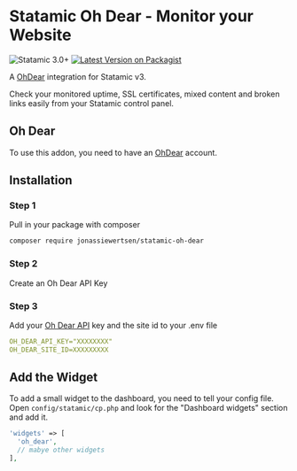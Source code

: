 # Statamic Oh Dear - Monitor your Website
![Statamic 3.0+](https://img.shields.io/badge/Statamic-3.0+-FF269E?style=for-the-badge&link=https://statamic.com)
[![Latest Version on Packagist](https://img.shields.io/packagist/v/jonassiewertsen/statamic-oh-dear.svg?style=flat-square)](https://packagist.org/packages/jonassiewertsen/statamic-oh-dear)

A [OhDear](https://ohdear.app) integration for Statamic v3. 

Check your monitored uptime, SSL certificates, mixed content and broken links easily from your Statamic control panel. 

## Oh Dear 
To use this addon, you need to have an [OhDear](https://ohdear.app) account. 

## Installation
### Step 1
 Pull in your package with composer
 ```bash
composer require jonassiewertsen/statamic-oh-dear
```

### Step 2
Create an Oh Dear API Key

### Step 3
Add your [Oh Dear API](https://ohdear.app/docs/integrations/api/authentication#get-your-api-token) key and the site id to your .env file
```yaml
OH_DEAR_API_KEY="XXXXXXXX"
OH_DEAR_SITE_ID=XXXXXXXXX
```
## Add the Widget
To add a small widget to the dashboard, you need to tell your config file. 
Open `config/statamic/cp.php` and look for the "Dashboard widgets" section and add it. 

```php
'widgets' => [
  'oh_dear', 
  // mabye other widgets
],